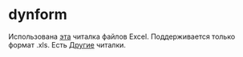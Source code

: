 # dynform

Использована [эта](https://xlrd.readthedocs.io/en/latest/ "Go to Web Site XLRD") читалка файлов Excel. Поддерживается только формат .xls. Есть [Другие](https://pythonist.ru/kak-chitat-excel-fajl-xlsx-v-python/ "На сайт") читалки.
